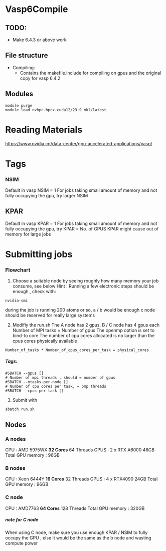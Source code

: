 # Vasp6Compile

## TODO:
-  Make 6.4.3 or above work 

## File structure

- Compiling:
    - Contains the makefile.include for compiling on gpus and the original copy for vasp 6.4.2

## Modules

```
module purge
module load nvhpc-hpcx-cuda12/23.9 mkl/latest
```


# Reading Materials

https://www.nvidia.cn/data-center/gpu-accelerated-applications/vasp/

# Tags

### NSIM
Default in vasp NSIM = 1
For jobs taking small amount of memory and not fully occupying the gpu, try larger NSIM 

## KPAR
Default in vasp KPAR = 1
For jobs taking small amount of memory and not fully occupying the gpu, try KPAR = No. of GPUS
KPAR might cause out of memory for large jobs

# Submitting jobs

### Flowchart 
1. Choose a suitable node by seeing roughly how many memory your job consume, see below 
Hint : Running a few electronic steps should be enough , check with:
```
nvidia-smi
``` 
during the job is running
200 atoms or so, a / b would be enough
c node should be reserved for really large systems

2. Modifiy the run.sh
The A node has 2 gpus, B / C node has 4 gpus each
Number of MPI tasks = Number of gpus
The openmp option is set to bind-to core 
The number of cpu cores allocated is no larger than the cpus cores physically available 
```
Number_of_tasks * Number_of_cpus_cores_per_task = physical_cores
```
##### Tags:
```
#SBATCH --gpus []
# Number of mpi threads , should = number of gpus
#SBATCH --ntasks-per-node []
# Number of cpu cores per task, = omp threads
#SBATCH --cpus-per-task []
```

3. Submit with 
```
sbatch run.sh
```

## Nodes

### A nodes
CPU : AMD 5975WX
**32 Cores** 64 Threads
GPUS : 2 x RTX A6000 48GB
Total GPU memory : 96GB

### B nodes
CPU : Xeon 6444Y
**16 Cores** 32 Threads
GPUS : 4 x RTX4090 24GB
Total GPU memory : 96GB

### C node
CPU : AMD7763
**64 Cores** 128 Threads
Total GPU memory : 320GB
##### note for C node
When using C node, make sure you use enough KPAR / NSIM to fully occupy the GPU , else it would be the same as the b node and wasting compute power


